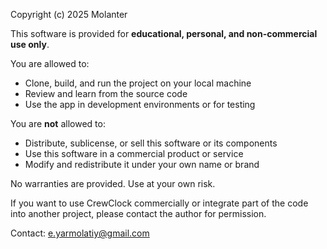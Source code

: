 Copyright (c) 2025 Molanter

This software is provided for **educational, personal, and non-commercial use only**.

You are allowed to:
- Clone, build, and run the project on your local machine
- Review and learn from the source code
- Use the app in development environments or for testing

You are **not** allowed to:
- Distribute, sublicense, or sell this software or its components
- Use this software in a commercial product or service
- Modify and redistribute it under your own name or brand

No warranties are provided. Use at your own risk.

If you want to use CrewClock commercially or integrate part of the code into another project, please contact the author for permission.

Contact: e.yarmolatiy@gmail.com

